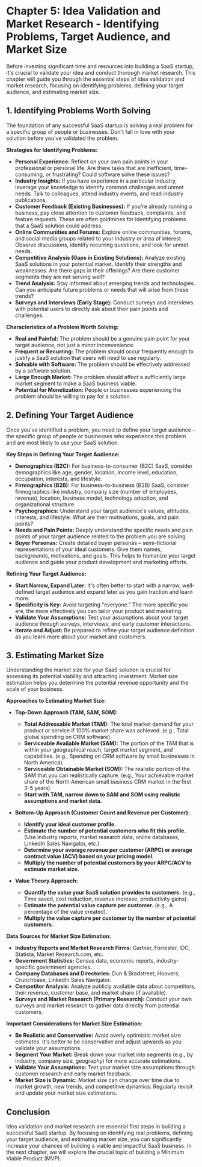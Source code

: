 # Chapter 5: Idea Validation and Market Research - Identifying Problems, Target Audience, and Market Size

Before investing significant time and resources into building a SaaS startup, it's crucial to validate your idea and conduct thorough market research. This chapter will guide you through the essential steps of idea validation and market research, focusing on identifying problems, defining your target audience, and estimating market size.

## 1. Identifying Problems Worth Solving

The foundation of any successful SaaS startup is solving a real problem for a specific group of people or businesses.  Don't fall in love with your solution before you've validated the problem.

**Strategies for Identifying Problems:**

*   **Personal Experience:** Reflect on your own pain points in your professional or personal life. Are there tasks that are inefficient, time-consuming, or frustrating? Could software solve these issues?
*   **Industry Insights:** If you have experience in a particular industry, leverage your knowledge to identify common challenges and unmet needs. Talk to colleagues, attend industry events, and read industry publications.
*   **Customer Feedback (Existing Businesses):** If you're already running a business, pay close attention to customer feedback, complaints, and feature requests. These are often goldmines for identifying problems that a SaaS solution could address.
*   **Online Communities and Forums:** Explore online communities, forums, and social media groups related to your industry or area of interest. Observe discussions, identify recurring questions, and look for unmet needs.
*   **Competitive Analysis (Gaps in Existing Solutions):** Analyze existing SaaS solutions in your potential market. Identify their strengths and weaknesses. Are there gaps in their offerings? Are there customer segments they are not serving well?
*   **Trend Analysis:** Stay informed about emerging trends and technologies. Can you anticipate future problems or needs that will arise from these trends?
*   **Surveys and Interviews (Early Stage):** Conduct surveys and interviews with potential users to directly ask about their pain points and challenges.

**Characteristics of a Problem Worth Solving:**

*   **Real and Painful:** The problem should be a genuine pain point for your target audience, not just a minor inconvenience.
*   **Frequent or Recurring:** The problem should occur frequently enough to justify a SaaS solution that users will need to use regularly.
*   **Solvable with Software:** The problem should be effectively addressed by a software solution.
*   **Large Enough Market:** The problem should affect a sufficiently large market segment to make a SaaS business viable.
*   **Potential for Monetization:** People or businesses experiencing the problem should be willing to pay for a solution.

## 2. Defining Your Target Audience

Once you've identified a problem, you need to define your target audience – the specific group of people or businesses who experience this problem and are most likely to use your SaaS solution.

**Key Steps in Defining Your Target Audience:**

*   **Demographics (B2C):** For business-to-consumer (B2C) SaaS, consider demographics like age, gender, location, income level, education, occupation, interests, and lifestyle.
*   **Firmographics (B2B):** For business-to-business (B2B) SaaS, consider firmographics like industry, company size (number of employees, revenue), location, business model, technology adoption, and organizational structure.
*   **Psychographics:** Understand your target audience's values, attitudes, interests, and lifestyle. What are their motivations, goals, and pain points?
*   **Needs and Pain Points:** Deeply understand the specific needs and pain points of your target audience related to the problem you are solving.
*   **Buyer Personas:** Create detailed buyer personas – semi-fictional representations of your ideal customers. Give them names, backgrounds, motivations, and goals. This helps to humanize your target audience and guide your product development and marketing efforts.

**Refining Your Target Audience:**

*   **Start Narrow, Expand Later:** It's often better to start with a narrow, well-defined target audience and expand later as you gain traction and learn more.
*   **Specificity is Key:** Avoid targeting "everyone." The more specific you are, the more effectively you can tailor your product and marketing.
*   **Validate Your Assumptions:** Test your assumptions about your target audience through surveys, interviews, and early customer interactions.
*   **Iterate and Adjust:** Be prepared to refine your target audience definition as you learn more about your market and customers.

## 3. Estimating Market Size

Understanding the market size for your SaaS solution is crucial for assessing its potential viability and attracting investment. Market size estimation helps you determine the potential revenue opportunity and the scale of your business.

**Approaches to Estimating Market Size:**

*   **Top-Down Approach (TAM, SAM, SOM):**
    *   **Total Addressable Market (TAM):** The total market demand for your product or service if 100% market share was achieved. (e.g., Total global spending on CRM software).
    *   **Serviceable Available Market (SAM):** The portion of the TAM that is within your geographical reach, target market segment, and capabilities. (e.g., Spending on CRM software by small businesses in North America).
    *   **Serviceable Obtainable Market (SOM):** The realistic portion of the SAM that you can realistically capture. (e.g., Your achievable market share of the North American small business CRM market in the first 3-5 years).
    *   **Start with TAM, narrow down to SAM and SOM using realistic assumptions and market data.**

*   **Bottom-Up Approach (Customer Count and Revenue per Customer):**
    *   **Identify your ideal customer profile.**
    *   **Estimate the number of potential customers who fit this profile.** (Use industry reports, market research data, online databases, LinkedIn Sales Navigator, etc.)
    *   **Determine your average revenue per customer (ARPC) or average contract value (ACV) based on your pricing model.**
    *   **Multiply the number of potential customers by your ARPC/ACV to estimate market size.**

*   **Value Theory Approach:**
    *   **Quantify the value your SaaS solution provides to customers.** (e.g., Time saved, cost reduction, revenue increase, productivity gains).
    *   **Estimate the potential value capture per customer.** (e.g., A percentage of the value created).
    *   **Multiply the value capture per customer by the number of potential customers.**

**Data Sources for Market Size Estimation:**

*   **Industry Reports and Market Research Firms:** Gartner, Forrester, IDC, Statista, Market Research.com, etc.
*   **Government Statistics:** Census data, economic reports, industry-specific government agencies.
*   **Company Databases and Directories:** Dun & Bradstreet, Hoovers, Crunchbase, LinkedIn Sales Navigator.
*   **Competitor Analysis:** Analyze publicly available data about competitors, their revenue, customer base, and market share (if available).
*   **Surveys and Market Research (Primary Research):** Conduct your own surveys and market research to gather data directly from potential customers.

**Important Considerations for Market Size Estimation:**

*   **Be Realistic and Conservative:** Avoid overly optimistic market size estimates. It's better to be conservative and adjust upwards as you validate your assumptions.
*   **Segment Your Market:** Break down your market into segments (e.g., by industry, company size, geography) for more accurate estimations.
*   **Validate Your Assumptions:** Test your market size assumptions through customer research and early market feedback.
*   **Market Size is Dynamic:** Market size can change over time due to market growth, new trends, and competitive dynamics. Regularly revisit and update your market size estimations.

## Conclusion

Idea validation and market research are essential first steps in building a successful SaaS startup. By focusing on identifying real problems, defining your target audience, and estimating market size, you can significantly increase your chances of building a viable and impactful SaaS business. In the next chapter, we will explore the crucial topic of building a Minimum Viable Product (MVP).
